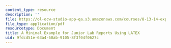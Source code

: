 ```yaml
---
content_type: resource
description: ''
file: https://ol-ocw-studio-app-qa.s3.amazonaws.com/courses/8-13-14-experimental-physics-i-ii-junior-lab-fall-2016-spring-2017/9fdcd51e63a460ab91058f3f04f0627c_MIT8_13-14F16_simple-paper.pdf
file_type: application/pdf
resourcetype: Document
title: A Minimal Example for Junior Lab Reports Using LATEX
uid: 9fdcd51e-63a4-60ab-9105-8f3f04f0627c
---
```

